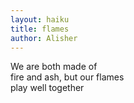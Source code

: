 ```yaml
---
layout: haiku
title: flames
author: Alisher
---
```


We are both made of<br>
fire and ash, but our flames<br>
play well together<br>
